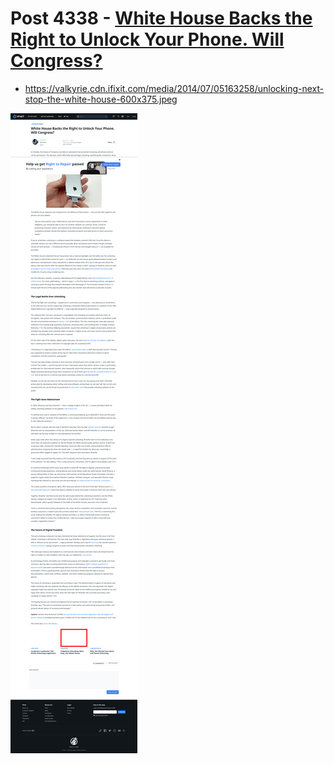 # Post 4338 - [White House Backs the Right to Unlock Your Phone. Will Congress?](https://www.ifixit.com/News/4338/white-house-backs-the-right-to-unlock-your-phone-will-congress)

- https://valkyrie.cdn.ifixit.com/media/2014/07/05163258/unlocking-next-stop-the-white-house-600x375.jpeg

![screencap](screenshots/fc47c502-3450-4cfc-8890-406800d945cc.png)
